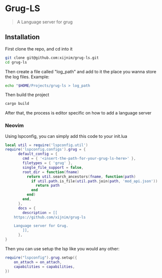 # Grug-LS
> A Language server for grug

## Installation
First clone the repo, and cd into it
```bash
git clone git@github.com:xijnim/grug-ls.git
cd grug-ls
```

Then create a file called "log_path" and add to it the place you wanna store the log files.
Example:
```bash
echo "$HOME/Projects/grug-ls > log_path
```

Then build the project
```bash
cargo build
```

After that, the process is editor specific on how to add a language server

### Neovim
Using lspconfig, you can simply add this code to your init.lua
```lua
local util = require('lspconfig.util')
require('lspconfig.configs').grug = {
      default_config = {
        cmd = { '<insert-the-path-for-your-grug-ls-here>' },
        filetypes = { 'grug' },
        single_file_support = false,
        root_dir = function(fname)
          return util.search_ancestors(fname, function(path)
            if util.path.is_file(util.path.join(path, 'mod_api.json')) then
              return path
            end
          end)
        end,
      },
      docs = {
        description = [[
    https://github.com/xijnim/grug-ls

    Language server for Grug.
        ]],
      },
}
```
Then you can use setup the lsp like you would any other:
```lua
require("lspconfig").grug.setup({
    on_attach = on_attach,
    capabilities = capabilities,
})
```
